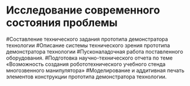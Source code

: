 # Исследование современного состояния проблемы
#Составление технического задания прототипа демонстратора технологии
#Описание системы технического зрения прототипа демонстратора технологии
#Пусконаладочная работа поставленного оборудования.
#Подготовка научно-технического отчета по теме «Возможность создания робототехнического учебного стенда многозвенного манипулятора»
#Моделирование и аддитивная печать элементов конструкции прототипа демонстратора технологии.

